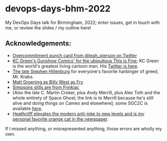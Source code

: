 # devops-days-bhm-2022
My DevOps Days talk for Birmingham, 2022; enter issues, get in touch with me, or review the slides / my outline here!

## Acknowledgements:

- [Overcommitment punch card from @leah_pierson on Twitter](https://twitter.com/leah_pierson/status/1487136334502412289)
- [KC Green's Gunshow Comics' for the ubiquitous This is Fine](https://gunshowcomic.com/648); KC Green is the world's greatest living cartoon man. His [Twitter is here](https://twitter.com/kcgreenn).
- [The late Stephen Hillenburg](https://en.wikipedia.org/wiki/Stephen_Hillenburg) for everyone's favorite harbinger of greed, Mr. Krabs.
- [Matt Groening as Billy West as Fry](https://en.wikipedia.org/wiki/Futurama)
- [Simpsons stills are from Frinkiac](https://frinkiac.com)
- [Also the late C. Martin Croker, plus Andy Merrill, plus Alex Toth and the whole entirety of Space Ghost; the link is to Merrill because he's still alive and doing things on Cameo and elsewhere]; some SGC2C is available [here](https://www.adultswim.com/videos/space-ghost-coast-to-coast).
- [Heathcliff elevates the modern anti-joke to new levels and is _my_ personal favorite orange cat in the newspaper](https://www.gocomics.com/heathcliff).

If I missed anything, or misrepresented anything, those errors are wholly my own.
